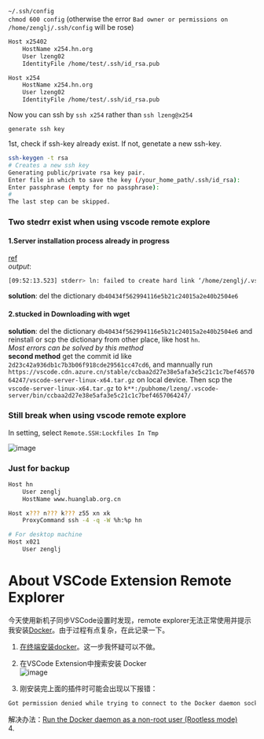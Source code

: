`~/.ssh/config`  
`chmod 600 config` (otherwise the error `Bad owner or permissions on /home/zenglj/.ssh/config` will be rose)

```bash
Host x25402
    HostName x254.hn.org
    User lzeng02
    IdentityFile /home/test/.ssh/id_rsa.pub

Host x254
    HostName x254.hn.org
    User lzeng02
    IdentityFile /home/test/.ssh/id_rsa.pub
```

Now you can ssh by `ssh x254` rather than `ssh lzeng@x254`

`generate ssh key`

1st, check if ssh-key already exist. If not, genetate a new ssh-key.  
```bash
ssh-keygen -t rsa
# Creates a new ssh key
Generating public/private rsa key pair.
Enter file in which to save the key (/your_home_path/.ssh/id_rsa):
Enter passphrase (empty for no passphrase): 
#
The last step can be skipped.
```
### Two stedrr exist when using vscode remote explore 
#### 1.Server installation process already in progress
[ref](https://github.com/microsoft/vscode-remote-release/issues/2507)  
*output*:
```bash
[09:52:13.523] stderr> ln: failed to create hard link ‘/home/zenglj/.vscode-server/bin/db40434f562994116e5b21c24015a2e40b2504e6/vscode-remote-lock.sma.78a4c91400152c0f27ba4d363eb56d2835f9903a': File exists
```
**solution**: del the dictionary `db40434f562994116e5b21c24015a2e40b2504e6`

#### 2.stucked in Downloading with wget
**solution**: del the dictionary `db40434f562994116e5b21c24015a2e40b2504e6` and reinstall or scp the dictionary from other place, like host `hn`.  
_Most errors can be solved by this method_  
**second method**
get the commit id like `2d23c42a936db1c7b3b06f918cde29561cc47cd6`, and mannually run `https://vscode.cdn.azure.cn/stable/ccbaa2d27e38e5afa3e5c21c1c7bef4657064247/vscode-server-linux-x64.tar.gz` on local device. Then scp the `vscode-server-linux-x64.tar.gz` to `k**:/pubhome/lzeng/.vscode-server/bin/ccbaa2d27e38e5afa3e5c21c1c7bef4657064247/`
### Still break when using vscode remote explore
In setting, select `Remote.SSH:Lockfiles In Tmp`  

![image](https://user-images.githubusercontent.com/52747634/175850287-d25c6769-e7c1-4a22-910f-3d28bb3f62c0.png)

### Just for backup
```bash
Host hn
    User zenglj
    HostName www.huanglab.org.cn

Host x??? n??? k??? z55 xn xk
    ProxyCommand ssh -4 -q -W %h:%p hn

# For desktop machine
Host x021
    User zenglj
```
# About VSCode Extension Remote Explorer
今天使用新机子同步VSCode设置时发现，remote explorer无法正常使用并提示我安装[Docker](https://www.cnblogs.com/qcloud1001/p/9273549.html)。由于过程有点复杂，在此记录一下。  
1. [在终端安装docker](https://www.how2shout.com/linux/what-do-we-need-to-install-docker-on-rhel-8/)。这一步我怀疑可以不做。
2. 在VSCode Extension中搜索安装 Docker  
![image](https://user-images.githubusercontent.com/52747634/211251009-f10d5906-8567-437b-910c-c667cccd2994.png)

3. 刚安装完上面的插件时可能会出现以下报错：
```bash
Got permission denied while trying to connect to the Docker daemon socket at unix:///var/run/docker.sock: Post "http://%2Fvar%2Frun%2Fdocker.sock/v1.24/build?buildargs=%7B%7D&cachefrom=%5B%5D&cgroupparent=&cpuperiod=0&cpuquota=0&cpusetcpus=&cpusetmems=&cpushares=0&dockerfile=Dockerfile&labels=%7B%7D&memory=0&memswap=0&networkmode=default&pull=1&rm=1&shmsize=0&t=controlwharehouse%3Alatest&target=&ulimits=null&version=1": dial unix /var/run/docker.sock: connect: permission denied
```
解决办法：[Run the Docker daemon as a non-root user (Rootless mode)](https://docs.docker.com/engine/security/rootless/)  
4.

